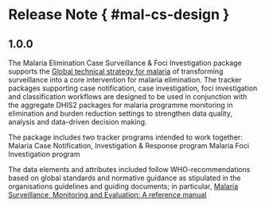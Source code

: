 # Release Note { #mal-cs-design }

## 1.0.0

The Malaria Elimination Case Surveillance & Foci Investigation package supports the [Global technical strategy for malaria](https://www.who.int/publications-detail-redirect/9789240031357) of transforming surveillance into a core intervention for malaria elimination. The tracker packages supporting case notification, case investigation, foci investigation and classification workflows are designed to be used in conjunction with the aggregate DHIS2 packages for malaria programme monitoring in elimination and burden reduction settings to strengthen data quality, analysis and data-driven decision making.

The package includes two tracker programs intended to work together:
Malaria Case Notification, Investigation & Response program
Malaria Foci Investigation program

The data elements and attributes included follow WHO-recommendations based on global standards and normative guidance as stipulated in the organisations guidelines and guiding documents; in particular, [Malaria Surveillance, Monitoring and Evaluation: A reference manual](https://www.who.int/publications/i/item/9789241565578)  
